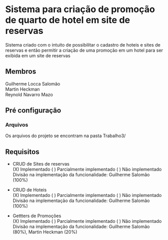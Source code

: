 # Sistema para criação de promoção de quarto de hotel em site de reservas 

Sistema criado com o intuito de possibilitar o cadastro de hoteis e sites de reservas e então permitir a criação de uma promoção em um hotel para ser exibida em um site de reservas

## Membros

Guilherme Locca Salomão\
Martin Heckman\
Reynold Navarro Mazo

## Pré configuração

### Arquivos

Os arquivos do projeto se encontram na pasta Trabalho3/

## Requisitos

* CRUD de Sites de reservas\
  (X) Implementado ( ) Parcialmente implementado ( ) Não implementado\
Divisão na implementação da funcionalidade: Guilherme Salomão (100%)



* CRUD de Hoteis\
  (X) Implementado ( ) Parcialmente implementado ( ) Não implementado\
Divisão na implementação da funcionalidade: Guilherme Salomão (100%)

* Gettters de Promoções\
  (X) Implementado ( ) Parcialmente implementado ( ) Não implementado\
Divisão na implementação da funcionalidade: Guilherme Salomão (80%), Martin Heckman (20%)

